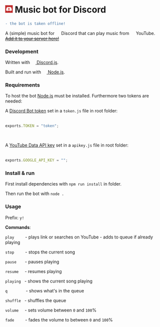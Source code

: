 # <img src="https://github.com/mikkel-ol/bottenanna/raw/master/logo.png" alt="" width="24px" height="24px"> Music bot for Discord

```diff
- the bot is taken offline!
```

A (simple) music bot for <img src="https://discordapp.com/assets/07dca80a102d4149e9736d4b162cff6f.ico" alt="" width="14px" height="14px"> Discord that can play music from <img src="https://s.ytimg.com/yts/img/favicon_32-vflOogEID.png" alt="" width="14px" height="14px"> YouTube. <a href="https://discordapp.com/api/oauth2/authorize?client_id=356076982846488579&permissions=3221504&scope=bot">~~Add it to your server here!~~</a>

### Development

Written with <a href="https://discord.js.org"><img src="https://discord.js.org/static/favicon.ico" alt="" width="14px" height="14px"> Discord.js</a>.

Built and run with <a href="https://nodejs.org/"><img src="https://nodejs.org/static/favicon.png" alt="" width="14px" height="14px"> Node.js</a>.

### Requirements

To host the bot <a href="https://nodejs.org/">Node.js</a> must be installed. Furthermore two tokens are needed:

A [Discord Bot token](https://discordapp.com/developers/docs/topics/oauth2#bots) set in a `token.js` file in root folder:

```javascript

exports.TOKEN = "token";

```

<br/>

A [YouTube Data API key](https://developers.google.com/youtube/v3/getting-started) set in a `apikey.js` file in root folder:

```javascript

exports.GOOGLE_API_KEY = "";

```

### Install & run

First install dependencies with `npm run install` in folder.

Then run the bot with `node .`

### Usage

Prefix: `y!`

**Commands**:

`play` &nbsp;&nbsp;&nbsp;&nbsp;&nbsp;&nbsp;&nbsp; - plays link or searches on YouTube - adds to queue if already playing

`stop` &nbsp;&nbsp;&nbsp;&nbsp;&nbsp;&nbsp;&nbsp; - stops the current song

`pause` &nbsp;&nbsp;&nbsp;&nbsp;&nbsp; - pauses playing

`resume` &nbsp;&nbsp;&nbsp; - resumes playing

`playing` &nbsp; - shows the current song playing

`q` &nbsp;&nbsp;&nbsp;&nbsp;&nbsp;&nbsp;&nbsp;&nbsp;&nbsp;&nbsp;&nbsp;&nbsp;&nbsp; - shows what's in the queue

`shuffle` &nbsp; - shuffles the queue

`volume` &nbsp;&nbsp;&nbsp; - sets volume between `0` and `100`%

`fade` &nbsp;&nbsp;&nbsp;&nbsp;&nbsp;&nbsp;&nbsp; - fades the volume to between `0` and `100`%

